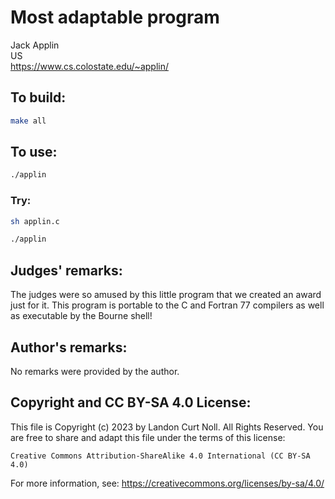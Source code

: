 # Most adaptable program

Jack Applin\
US\
<https://www.cs.colostate.edu/~applin/>


## To build:

```sh
make all
```


## To use:

```sh
./applin
```


### Try:

```sh
sh applin.c

./applin
```


## Judges' remarks:

The judges were so amused by this little program that we created an
award just for it.  This program is portable to the C and Fortran 77
compilers as well as executable by the Bourne shell!


## Author's remarks:

No remarks were provided by the author.


## Copyright and CC BY-SA 4.0 License:

This file is Copyright (c) 2023 by Landon Curt Noll.  All Rights Reserved.
You are free to share and adapt this file under the terms of this license:

    Creative Commons Attribution-ShareAlike 4.0 International (CC BY-SA 4.0)

For more information, see: https://creativecommons.org/licenses/by-sa/4.0/
